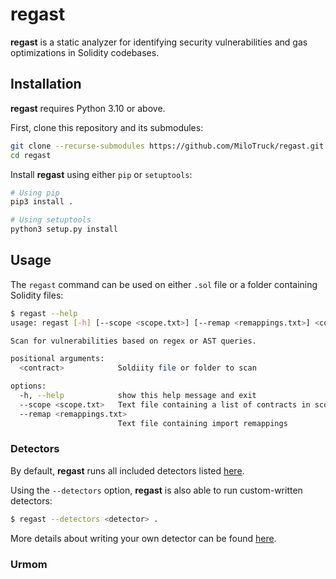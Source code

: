 # regast
**regast** is a static analyzer for identifying security vulnerabilities and gas optimizations in Solidity codebases.

## Installation
**regast** requires Python 3.10 or above.

First, clone this repository and its submodules:
```sh
git clone --recurse-submodules https://github.com/MiloTruck/regast.git
cd regast
```

Install **regast** using either `pip` or `setuptools`:
```sh
# Using pip
pip3 install .

# Using setuptools
python3 setup.py install
```

## Usage
The `regast` command can be used on either `.sol` file or a folder containing Solidity files:
```sh
$ regast --help
usage: regast [-h] [--scope <scope.txt>] [--remap <remappings.txt>] <contract>

Scan for vulnerabilities based on regex or AST queries.

positional arguments:
  <contract>            Soldiity file or folder to scan

options:
  -h, --help            show this help message and exit
  --scope <scope.txt>   Text file containing a list of contracts in scope
  --remap <remappings.txt>
                        Text file containing import remappings
```

### Detectors
By default, **regast** runs all included detectors listed [here]().

Using the `--detectors` option, **regast** is also able to run custom-written detectors:
```sh
$ regast --detectors <detector> .
```

More details about writing your own detector can be found [here]().

### Urmom
